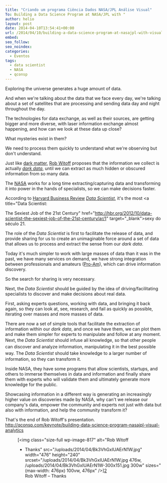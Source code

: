 ```yaml
---
title: "Criando um programa Ciência Dados NASA/JPL Análise Visual"
To: Building a Data Science Program at NASA/JPL with "
author: helio
layout: post
date: 2014-04-10T13:54:41+00:00
url: /2014/04/10/building-a-data-science-program-at-nasajpl-with-visual-analytics/
embed: 
seo_follow: 
seo_noindex: 
categories:
  - Eventos
tags:
  - data scientist
  - NASA
  - qconsp
---
```


Exploring the universe generates a huge amount of data.

And when we're talking about the data that we face every day, we're talking about a set of satellites that are processing and sending data day and night throughout the day.

The technologies for data exchange, as well as their sources, are getting bigger and more diverse, with laser information exchange almost happening, and how can we look at these data up close?

What mysteries exist in them?

We need to process them quickly to understand what we're observing but don't understand.

Just like <a title="Dark Matter" href="http://en.wikipedia.org/wiki/Dark_matter" target="_blank">dark matter</a>, [Rob Witoff][1] proposes that the information we collect is actually <a title="Dark Data" href="http://searchdatamanagement.techtarget.com/definition/dark-data" target="_blank"><em>dark data</em></a>, until we can extract as much hidden or obscured information from so many data.

The <a title="NASA" href="http://www.nasa.gov/" target="_blank">NASA</a> works for a long time extracting/capturing data and transforming it into power in the hands of specialists, so we can make decisions faster.

According to <a title="HBR" href="http://hbr.org/" target="_blank">Harvard Business Review</a> <a title="http://en.wikipedia.org/wiki/Data_science" href="http://en.wikipedia.org/wiki/Data_science" target="_blank"><em>Data Scientist</em></a>, it's the most <a title="Data Scientist:

The Sexiest Job of the 21st Century" href="http://hbr.org/2012/10/data-scientist-the-sexiest-job-of-the-21st-century/ar/1" target="_blank">sexy do século 21</a>.

The role of the _Data Scientist_ is first to facilitate the release of data, and provide sharing for us to create an unimaginable force around a set of data that allows us to process and extract the sense from our _dark data_.

Today it's much simpler to work with large masses of data than it was in the past, we have many services on demand, we have strong integration between professionals and amateurs (<a title="Pro-Am" href="http://en.wikipedia.org/wiki/Pro%E2%80%93am" target="_blank">Pro-Am</a>), which can drive information discovery.

So the search for sharing is very necessary.

Next, the _Data Scientist_ should be guided by the idea of driving/facilitating specialists to discover and make decisions about real data.

First, asking experts questions, working with data, and bringing it back again, so they can look at, see, research, and fail as quickly as possible, iterating over masses and more masses of data.

There are now a set of simple tools that facilitate the extraction of information within our _dark data_, and once we have them, we can plot them and make them simpler for experts to manipulate and follow at any moment. <span style="line-height: 1.5em">Next, the</span> <em style="line-height: 1.5em">Data Scientist</em> <span style="line-height: 1.5em">should infuse all knowledge, so that other people can discover and analyze information, manipulating it in the best possible way.</span> The _Data Scientist_ should take knowledge to a larger number of information, so they can transform it.

Inside NASA, they have some programs that allow scientists, startups, and others to immerse themselves in data and information and finally share them with experts who will validate them and ultimately generate more knowledge for the public.

Showcasing information in a different way is generating an increasingly higher value on discoveries made by NASA, why can't we release our company's data, empower the community and experts not just with data but also with information, and help the community transform it?

That's the end of Rob Witoff's presentation. <a style="line-height: 1.5em" title="http://qconsp.com/keynote/building-data-science-program-nasajpl-visual-analytics" href="http://qconsp.com/keynote/building-data-science-program-nasajpl-visual-analytics" target="_blank">http://qconsp.com/keynote/building-data-science-program-nasajpl-visual-analytics</a> <figure id="attachment_817" style="width: 476px" class="wp-caption aligncenter"> [<img class="size-full wp-image-817" alt="Rob Witoff

 - Thanks" src="/uploads/2014/04/Bk3VhGxIUAErN1W.jpg" width="476" height="240" srcset="/uploads/2014/04/Bk3VhGxIUAErN1W.jpg 476w, /uploads/2014/04/Bk3VhGxIUAErN1W-300x151.jpg 300w" sizes="(max-width: 476px) 100vw, 476px" />][2]<figcaption class="wp-caption-text">Rob Witoff – Thanks</figcaption></figure>

[2]: /uploads/2014/04/Bk3VhGxIUAErN1W.jpg

[1]: http://qconsp.com/user/rob-witoff